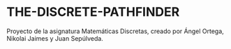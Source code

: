 # THE-DISCRETE-PATHFINDER
Proyecto de la asignatura Matemáticas Discretas, creado por Ángel Ortega, Nikolai Jaimes y Juan Sepúlveda.
